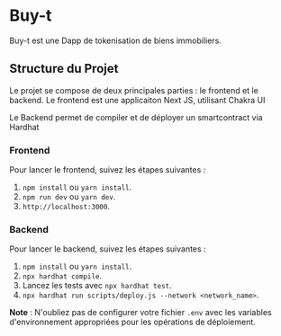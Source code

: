 # Buy-t

Buy-t est une Dapp de tokenisation de biens immobiliers.

## Structure du Projet

Le projet se compose de deux principales parties : le frontend et le backend.
Le frontend est une applicaiton Next JS, utilisant Chakra UI

Le Backend permet de compiler et de déployer un smartcontract via Hardhat

### Frontend

Pour lancer le frontend, suivez les étapes suivantes :

1.  `npm install` ou `yarn install`.
2.  `npm run dev` ou `yarn dev`.
3. `http://localhost:3000`.

### Backend

Pour lancer le backend, suivez les étapes suivantes :

1.  `npm install` ou `yarn install`.
2.  `npx hardhat compile`.
3. Lancez les tests avec `npx hardhat test`.
4.  `npx hardhat run scripts/deploy.js --network <network_name>`.

**Note** : N'oubliez pas de configurer votre fichier `.env` avec les variables d'environnement appropriées pour les opérations de déploiement.
